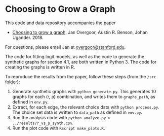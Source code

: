 # Choosing to Grow a Graph

This code and data repository accompanies the paper

- [Choosing to grow a graph](..). Jan Overgoor, Austin R. Benson, Johan Ugander. 2018.

For questions, please email Jan at overgoor@stanford.edu.

The code for fitting logit models, as well as the code to generate the synthetic graphs for section 4.1, are both written in Python 3. The code for creating the graphs is written in R.

To reproduce the results from the paper, follow these steps (from the `/src` folder):

1. Generate synthetic graphs with `python generate.py`. This generates 10 graphs for each (r, p) combination, and writes them to `graphs_path`, as defined in `env.py`.
2. Extract, for each edge, the relevant choice data with `python process.py`. The choice set data is written to `data_path` as defined in `env.py`.
3. Run the analysis code with `python analyze.py > ../results/r_vs_p_synth.csv`.
4. Run the plot code with `Rscript make_plots.R`.
